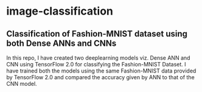 # image-classification
## Classification of Fashion-MNIST dataset using both Dense ANNs and CNNs

In this repo, I have created two deeplearning models viz. Dense ANN and CNN using TensorFlow 2.0 for classifying the Fashion-MNIST Dataset.
I have trained both the models using the same Fashion-MNIST data provided by TensorFlow 2.0 and compared the accuracy given by ANN to that of the CNN model.
